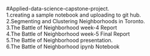 #Applied-data-science-capstone-project.                       
1.creating a sample notebook and uploading to git hub.                                               
2.Segmenting and Clustering Neighborhoods in Toronto.                                         
3.The Battle of Neighborhood week-4 Report                          
4.The Battle of Neighborhood week-5 Final Report                                          
5.The Battle of Neighborhood presentation.                                
6.The Battle of Neighborhood ipynb Notebook
